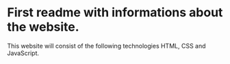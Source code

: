 # First readme with informations about the website. 
This website will consist of the following technologies HTML, CSS and JavaScript.

